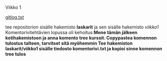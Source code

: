 Viikko 1

[gitlog.txt](https://github.com/sillameri/otm-harjoitustyo/blob/master/laskarit/viikko1/gitlog.txt)




tee repositorion sisälle hakemisto **laskarit**
ja sen sisälle hakemisto *viikko1*
Komentorivitehtävien lopussa oli kehoitus:**Mene tämän jälkeen kotihakemistoon ja anna komento tree kurssit. Copypastea komennon tulostus talteen, tarvitset sitä myöhemmin
Tee hakemiston laskarit/viikko1 sisälle tiedosto komentorivi.txt ja kopioi sinne komennon tree tulos**



